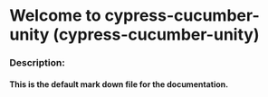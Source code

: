 # Welcome to cypress-cucumber-unity (cypress-cucumber-unity)


### Description:
####  This is the default mark down file for the documentation.

